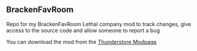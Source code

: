 ## BrackenFavRoom
Repo for my BrackenFavRoom Lethal company mod to track changes, give access to the source code and allow someone to report a bug

You can download the mod from the [Thunderstore Modpage](https://thunderstore.io/c/lethal-company/p/thisMicki/BrackenFavRoom/)